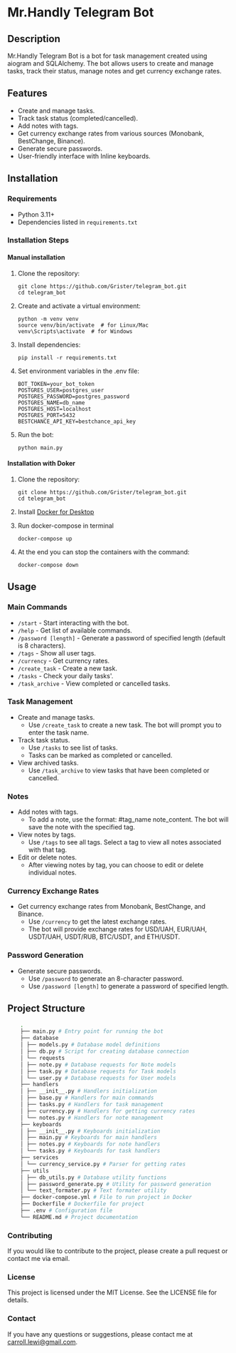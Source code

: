# Mr.Handly Telegram Bot

## Description

Mr.Handly Telegram Bot is a bot for task management created using aiogram and SQLAlchemy. The bot allows users to create
and manage tasks, track their status, manage notes and get currency exchange rates.

## Features

- Create and manage tasks.
- Track task status (completed/cancelled).
- Add notes with tags.
- Get currency exchange rates from various sources (Monobank, BestChange, Binance).
- Generate secure passwords.
- User-friendly interface with Inline keyboards.

## Installation

### Requirements

- Python 3.11+
- Dependencies listed in `requirements.txt`

### Installation Steps

#### Manual installation

1. Clone the repository:
   ```shell
   git clone https://github.com/Grister/telegram_bot.git
   cd telegram_bot
   ```
2. Create and activate a virtual environment:
   ```shell
   python -m venv venv
   source venv/bin/activate  # for Linux/Mac
   venv\Scripts\activate  # for Windows
   ```
3. Install dependencies:
   ```shell
   pip install -r requirements.txt
   ```
4. Set environment variables in the .env file:
   ```
   BOT_TOKEN=your_bot_token
   POSTGRES_USER=postgres_user
   POSTGRES_PASSWORD=postgres_password
   POSTGRES_NAME=db_name
   POSTGRES_HOST=localhost
   POSTGRES_PORT=5432
   BESTCHANCE_API_KEY=bestchance_api_key
   ```
5. Run the bot:
   ```shell
   python main.py
   ```

#### Installation with Doker

1. Clone the repository:
   ```shell
   git clone https://github.com/Grister/telegram_bot.git
   cd telegram_bot
   ```

2. Install [Docker for Desktop](https://docs.docker.com/desktop/install/windows-install/)

3. Run docker-compose in terminal
   ```shell
   docker-compose up
   ```

4. At the end you can stop the containers with the command:
   ```shell
   docker-compose down
   ```

## Usage

### Main Commands

- `/start` - Start interacting with the bot.
- `/help` - Get list of available commands.
- `/password [length]` - Generate a password of specified length (default is 8 characters).
- `/tags` - Show all user tags.
- `/currency` - Get currency rates.
- `/create_task` - Create a new task.
- `/tasks` - Check your daily tasks'.
- `/task_archive` - View completed or cancelled tasks.

### Task Management

- Create and manage tasks.
    - Use `/create_task` to create a new task. The bot will prompt you to enter the task name.
- Track task status.
    - Use `/tasks` to see list of tasks.
    - Tasks can be marked as completed or cancelled.
- View archived tasks.
    - Use `/task_archive` to view tasks that have been completed or cancelled.

### Notes

- Add notes with tags.
    - To add a note, use the format: #tag_name note_content. The bot will save the note with the specified tag.
- View notes by tags.
    - Use `/tags` to see all tags. Select a tag to view all notes associated with that tag.
- Edit or delete notes.
    - After viewing notes by tag, you can choose to edit or delete individual notes.

### Currency Exchange Rates

- Get currency exchange rates from Monobank, BestChange, and Binance.
    - Use `/currency` to get the latest exchange rates.
    - The bot will provide exchange rates for USD/UAH, EUR/UAH, USDT/UAH, USDT/RUB, BTC/USDT, and ETH/USDT.

### Password Generation

- Generate secure passwords.
    - Use `/password` to generate an 8-character password.
    - Use `/password [length]` to generate a password of specified length.

## Project Structure

```bash
    .
    ├── main.py # Entry point for running the bot
    ├── database
    │ ├── models.py # Database model definitions
    │ ├── db.py # Script for creating database connection
    │ └── requests              
    │ ├── note.py # Database requests for Note models
    │ ├── task.py # Database requests for Task models
    │ └── user.py # Database requests for User models
    ├── handlers
    │ ├── __init__.py # Handlers initialization
    │ ├── base.py # Handlers for main commands
    │ ├── tasks.py # Handlers for task management
    │ ├── currency.py # Handlers for getting currency rates
    │ └── notes.py # Handlers for note management
    ├── keyboards
    │ ├── __init__.py # Keyboards initialization
    │ ├── main.py # Keyboards for main handlers
    │ ├── notes.py # Keyboards for note handlers
    │ └── tasks.py # Keyboards for task handlers
    ├── services
    │ └── currency_service.py # Parser for getting rates
    ├── utils
    │ ├── db_utils.py # Database utility functions
    │ ├── password_generate.py # Utility for password generation
    │ └── text_formater.py # Text formater utility
    ├── docker-compose.yml # File to run project in Docker 
    ├── Dockerfile # Dockerfile for project 
    ├── .env # Configuration file
    └── README.md # Project documentation
```
### Contributing

If you would like to contribute to the project, please create a pull request or contact me via email.

### License

This project is licensed under the MIT License. See the LICENSE file for details.

### Contact

If you have any questions or suggestions, please contact me at carroll.lewi@gmail.com.
